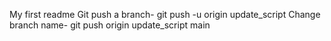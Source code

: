 My first readme
Git push a branch- git push -u origin update_script
Change branch name- git push origin update_script main
